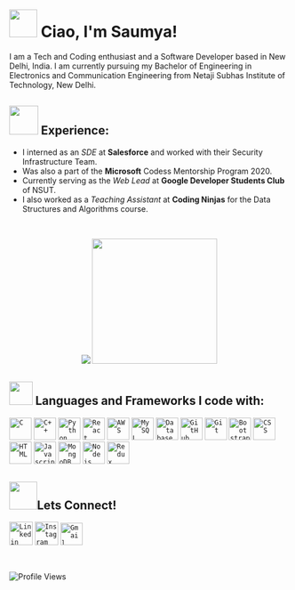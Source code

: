 <h1><img src="https://emojis.slackmojis.com/emojis/images/1623587399/44665/kirby_hi.gif?1623587399" width="50px"> Ciao, I'm Saumya! </h1>

I am a Tech and Coding enthusiast and a Software Developer based in New Delhi, India. I am currently pursuing my Bachelor of Engineering in Electronics and Communication Engineering from Netaji Subhas Institute of Technology, New Delhi.


## <img src="https://media.giphy.com/media/QXPqYpSyBIMjBTtBbl/giphy.gif" width="52px"> Experience: 

- I interned as an *SDE* at **Salesforce** and worked with their Security Infrastructure Team.
- Was also a part of the **Microsoft** Codess Mentorship Program 2020.
- Currently serving as the *Web Lead* at **Google Developer Students Club** of NSUT.
- I also worked as a *Teaching Assistant* at **Coding Ninjas** for the Data Structures and Algorithms course.

<br>

<p align = "center">
  <img src="https://github-readme-stats.vercel.app/api?username=saumyasingh203&count_private=true&show_icons=true&title_color=f69673&icon_color=1b93c9&show_owner=true&line_height=30&include_all_commits=true">
  <img height="225" src="https://github-readme-stats.vercel.app/api/top-langs/?username=saumyasingh203&hide=matlab,php&title_color=f69673&icon_color=1b93c9&show_owner=true&langs_count=8">
</p>


## <img src="https://media.giphy.com/media/QssGEmpkyEOhBCb7e1/giphy.gif" width="42px"> Languages and Frameworks I code with:
<code><img width="40px" src="https://img.icons8.com/color/3x/c-programming.png" title="C"/></code>
<code><img width="40px" src="https://img.icons8.com/color/4x/c-plus-plus-logo.png" title="C++"/></code>
<code><img width="40px" src="https://img.icons8.com/color/4x/000000/python.png" title="Python"/></code>
<code><img width="40px" src="https://img.icons8.com/plasticine/100/000000/react.png" title="React"/></code>
<code><img width="40px" src="https://img.icons8.com/color/48/000000/amazon-web-services.png" title="AWS"/></code>
<code><img width="40px" src="https://img.icons8.com/ios/4x/00758f/mysql-logo.png" title="MySQL"/></code>
<code><img width="40px" src="https://img.icons8.com/dusk/64/000000/database-restore.png" title="Database"/></code>
<code><img width="40px" src="https://img.icons8.com/fluent/8x/github.png" title="GitHub"/></code>
<code><img width="40px" src="https://img.icons8.com/color/2x/git.png" title="Git"/></code>
<code><img width="40px" src="https://img.icons8.com/color/2x/bootstrap.png" title="Bootstrap"/></code>
<code><img width="40px" src="https://img.icons8.com/color/48/000000/css3.png" title="CSS"/></code>
<code><img width="40px" src="https://img.icons8.com/color/48/000000/html-5.png" title="HTML"/></code>
<code><img width="40px" src="https://img.icons8.com/color/48/000000/javascript--v1.png" title="Javascript"/></code>
<code><img width="40px" src="https://img.icons8.com/color/8x/000000/mongodb.png" title="MongoDB"/></code>
<code><img width="40px" src="https://img.icons8.com/color/8x/000000/nodejs.png" title="Nodejs"/></code>
<code><img width="40px" src="https://img.icons8.com/color/8x/000000/redux.png" title="Redux"/></code>

<!-- ## <img src="https://media.giphy.com/media/bZmVvb3gFjtak149u1/giphy.gif" width="50px"> My Coding Profiles
[![GeeksforGeeks Badge](https://img.shields.io/badge/-GeeksforGeeks-0F9D58?style=for-the-badge&logo=GeeksforGeeks&logoColor=white&link=https://auth.geeksforgeeks.org/user/saumyasingh203/practice)](https://auth.geeksforgeeks.org/user/saumyasingh203/practice)
[![GeeksforGeeks Badge](https://img.shields.io/badge/-LeetCode-FFA116?style=for-the-badge&logo=LeetCode&logoColor=white&link=https://auth.geeksforgeeks.org/user/saumyasingh203/practice)](https://auth.geeksforgeeks.org/user/saumyasingh203/practice)
[![GeeksforGeeks Badge](https://run.kaist.ac.kr/badges/codeforces/jo_on.svg?style=for-the-badge&logo=CodeForces&logoColor=white&link=https://auth.geeksforgeeks.org/user/saumyasingh203/practice)](https://auth.geeksforgeeks.org/user/saumyasingh203/practice)
 -->

## <img src="https://media.giphy.com/media/KcnlGHBpnKnjZIuCMv/giphy.gif" width="50px">Lets Connect!
<code><a href="https://www.linkedin.com/in/saumyasingh203/"><img width="42px" src="https://img.icons8.com/color/8x/000000/linkedin.png" title="Linkedin"/></a></code>
<code><a href="https://www.instagram.com/saumya._.singh"><img width="42px" src="https://img.icons8.com/fluent/48/000000/instagram-new.png" title="Instagram"/></a></code>
<code><a href="mailto:saumya.singh203@gmail.com"><img width="40px" src="https://img.icons8.com/fluent/48/000000/gmail.png" title="Gmail"/></a></code>

<br>

![Profile Views](https://komarev.com/ghpvc/?username=saumyasingh203&color=ff69b4)

